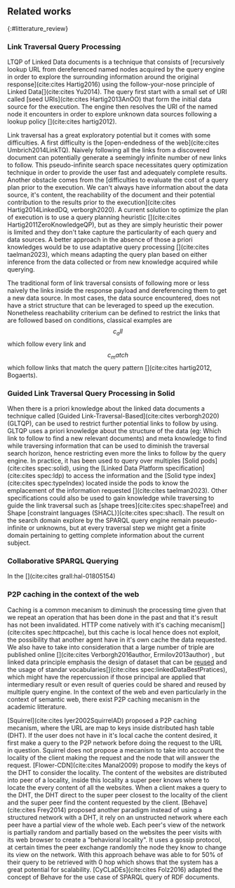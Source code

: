 ## Related works
{:#litterature_review}


### Link Traversal Query Processing

LTQP of Linked Data documents is a technique that consists of [recursively lookup URL from dereferenced named nodes acquired by the query engine in order to explore 
the surrounding information around the original response](cite:cites Hartig2016) using the follow-your-nose principle of Linked Data[](cite:cites Yu2014).
The query first start with a small set of URI called [seed URIs](cite:cites Hartig2013AnOO) that form the initial data source for the execution.
The engine then resolves the URI of the named node it encounters in order to explore unknown data sources following a lookup policy [](cite:cites hartig2012).

Link traversal has a great exploratory potential but it comes with some difficulties. 
A first difficulty is the [open-endedness of the web](cite:cites Umbrich2014LinkTQ).
Naively following all the links from a discovered document can potentially generate a seemingly infinite number of new links to follow.
This pseudo-infinite search space necessitates query optimization technique in order to provide the user fast and adequately complete results.
Another obstacle comes from the [difficulties to evaluate the cost of a query plan prior to the execution.
We can't always have information about the data source,
it's content,
the reachability of the document and their potential contribution to the results prior to the execution](cite:cites Hartig2014LinkedDQ, verborgh2020).
A current solution to optimize the plan of execution is to use a query planning heuristic [](cite:cites Hartig2011ZeroKnowledgeQP), but as they are
simply heuristic their power is limited and they don't take capture the particularity of each query and data sources.
A better approach in the absence of those a priori knowledges would be to use adaptative query processing [](cite:cites taelman2023),
which means adapting the query plan based on either inference from the data collected or from new knowledge acquired while querying.


The traditional form of link traversal consists of following more or less naively the links inside the response payload
and dereferencing them to get a new data source. In most cases, the data source encountered,
does not have a strict structure that can be leveraged
to speed up the execution. Nonetheless reachability criterium can be defined to restrict the links that are followed based on conditions,
classical examples are $$ c_all $$ which follow every link and $$ c_match $$ which 
follow links that match the query pattern [](cite:cites hartig2012, Bogaerts).


### Guided Link Traversal Query Processing in Solid

When there is a priori knowledge about the linked data documents a technique called [Guided Link-Traversal-Based](cite:cites verborgh2020) (GLTQP), can be used to restrict further potential links to follow by using.
GLTQP uses a priori knowledge about the structure of the data 
(eg: Which link to follow to find a new relevant documents) and meta knowledge 
to find while traversing information that can be used to diminish the traversal search horizon,
hence restricting even more the links to follow by the query engine.
In practice, it has been used to query over multiples [Solid pods](cite:cites spec:solid),
using the [Linked Data Platform specification](cite:cites spec:ldp) to access the information and the [Solid type index](cite:cites spec:typeIndex) located inside the pods to know 
the emplacement of the information requested [](cite:cites taelman2023).
Other specifications could also be used to gain knowledge while traversing to guide the link traversal such as 
[shape trees](cite:cites spec:shapeTree) and Shape [constraint languages (SHACL)](cite:cites spec:shacl).
The result on the search domain explore by the SPARQL query engine remain pseudo-infinite or unknowns,
but at every traversal step we might get a finite domain pertaining to getting complete information about the current subject.


<!-- What can we learn from it-->
<!--network topology -->


### Collaborative SPARQL Querying
In the [](cite:cites grall:hal-01805154)


### P2P caching in the context of the web

Caching is a common mecanism to diminush the processing time given 
that we repeat an operation that has been done in the past and that it's result has not been invalidated. 
HTTP come natively with it's caching mecanism[](cite:cites spec:httpcache), but this cache is local 
hence does not exploit, the possibility that another agent have in it's own cache the data requested.
We also have to take into consideration that a large number of triple are published online [](cite:cites Verborgh2016author, Ermilov2013author) 
, but linked data principle emphasis the design of dataset that can be 
[reused](https://lod-cloud.net/) and the usage of standar vocabularies[](cite:cites spec:linkedDataBestPratices), which might have the repercussion if those principal
are applied that intermediary result or even result of queries could be shared and reused by multiple query engine.
In the context of the web and even particularly in the context of semantic web,
there exist P2P caching mecanism in the academic litterature.

[Squirrel](cite:cites Iyer2002SquirrelAD) proposed a P2P caching mecanism, where the URL are map to keys inside distributed hash table (DHT).
If the user does not have in it's local cache the content desired, it first make a query to the P2P network before doing the request to the
URL in question. 
Squirrel does not propose a mecanism to take into account the locality of the client making the request and the node that will answer the request.
[Flower-CDN](cite:cites Manal2009) propose to modify the keys of the DHT to consider the locality.
The content of the websites are distributed into peer of a locality, inside this locality 
a super peer knows where to locate the every content of all the websites. 
When a client makes a query to the DHT, the DHT direct to the super peer closest to the locality of the client
and the super peer find the content requested by the client.
[Behave](cite:cites Frey2014) proposed another paradigm instead of using a structured network with a DHT, it rely on an unstructed
network where each peer have a partial view of the whole web. Each peer's view of the network is partially random and
partially based on the websites the peer visits with its web browser to create a "behavioral locality". 
It uses a gossip protocol, at certain times the peer exchange randomly the node they know to change its view on the network.
With this approach behave was able to for 50% of their query to be retrieved with 0 hop which shows that the system has a great potential for scalability.
[CyCLaDEs](cite:cites Folz2016) adapted the concept of Behave for the use case of SPARQL query of RDF documents.